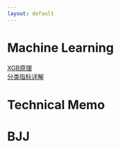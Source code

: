 ```yaml
---
layout: default
---
```


# Machine Learning
[XGB原理](./posts/XGB原理.md)<br/>
[分类指标详解](./posts/分类指标详解.md)

# Technical Memo

# BJJ